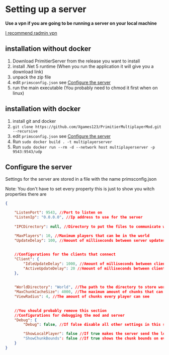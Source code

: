 # Setting up a server
**Use a vpn if you are going to be running a server on your local machine**

[I recommend radmin vpn](https://www.radmin-vpn.com/)

## installation without docker
1) Download PrimitierServer from the release you want to install
2) install .Net 5 runtime (When you run the application it will give you a download link)
3) unpack the zip file
4) edit `primsconfig.json` see [Configure the server](#configure-the-server)
5) run the main executable (You probably need to chmod it first when on linux)

## installation with docker
1) install git and docker
2) ```git clone https://github.com/Xgames123/PrimitierMultiplayerMod.git --recursive```
3) edit `primsconfig.json` see [Configure the server](#configure-the-server)
3) Run ```sudo docker build . -t multiplayerserver```
4) Run ```sudo docker run --rm -d --network host multiplayerserver -p 9543:9543/udp```


## Configure the server
Settings for the server are stored in a file with the name primsconfig.json

Note: You don't have to set every property this is just to show you witch properties there are
```json
{

	"ListenPort": 9543, //Port to listen on
	"ListenIp": "0.0.0.0", //Ip address to use for the server
	
	"IPCDirectory": null, //Directory to put the files to communicate with the running instance of the server (Best to put it in a virtual file system)

	"MaxPlayers": 10, //Maximum players that can be in the world
	"UpdateDelay": 100, //Amount of milliseconds between server updates (When the server sends a packet to all connected clients)
	
	
	//Configurations for the clients that connect
	"Client": {
		"IdleUpdateDelay": 1000, //Amount of milliseconds between client updates when the client is idle (when the client is too far away from other players to be seen)
		"ActiveUpdateDelay": 20 //Amount of milliseconds between client updates when the client can be seen by other players
	},
	
	
	"WorldDirectory": "World", //The path to the directory to store world data into
	"MaxChunkCacheSize": 4000, //The maximum amount of chunks that can be cached (If the cache size exceeds this value it will clear the entire cache so don't set this too small)
	"ViewRadius": 4, //The amount of chunks every player can see
	
	
	//You should probably remove this section
	//Configurations for debugging the mod and server
	"Debug": {
		"Debug": false, //If false disable all other settings in this section

		"ShowLocalPlayer": false //If true makes the server send the local player back to itself
		"ShowChunkBounds": false //If true shows the chunk bounds on every player (Can also be toggled by pressing F4)
	}
}
```